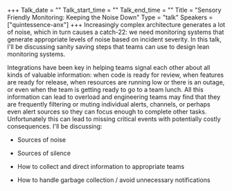 +++
Talk_date = ""
Talk_start_time = ""
Talk_end_time = ""
Title = "Sensory Friendly Monitoring: Keeping the Noise Down"
Type = "talk"
Speakers = ["quintessence-anx"]
+++
Increasingly complex architecture generates a lot of noise, which in turn causes a catch-22: we need monitoring systems that generate appropriate levels of noise based on incident severity. In this talk, I'll be discussing sanity saving steps that teams can use to design lean monitoring systems.

Integrations have been key in helping teams signal each other about all kinds of valuable information: when code is ready for review, when features are ready for release, when resources are running low or there is an outage, or even when the team is getting ready to go to a team lunch. All this information can lead to overload and engineering teams may find that they are frequently filtering or muting individual alerts, channels, or perhaps even alert sources so they can focus enough to complete other tasks. Unfortunately this can lead to missing critical events with potentially costly consequences. I'll be discussing:



* Sources of noise

* Sources of silence

* How to collect and direct information to appropriate teams

* How to handle garbage collection / avoid unnecessary notifications


